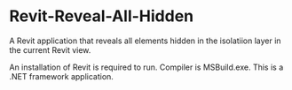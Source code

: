 # Revit-Reveal-All-Hidden
A Revit application that reveals all elements hidden in the isolatiion layer in the current Revit view.

An installation of Revit is required to run. Compiler is MSBuild.exe. This is a .NET framework application.
